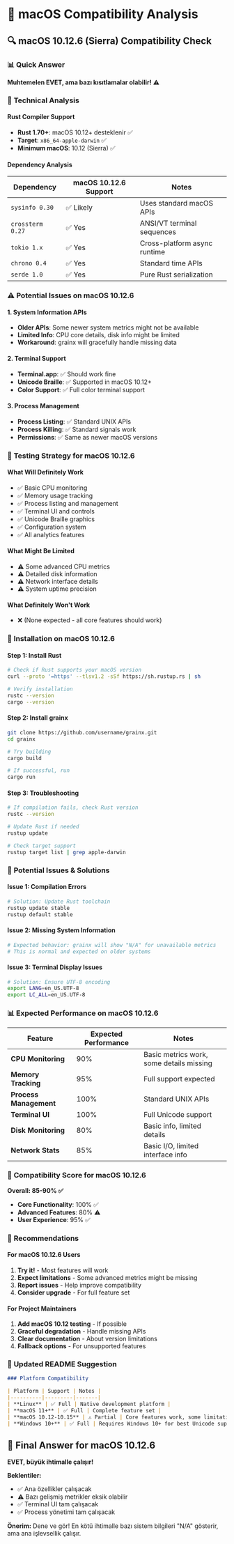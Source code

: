 # 🍎 macOS Compatibility Analysis

## 🔍 **macOS 10.12.6 (Sierra) Compatibility Check**

### 📊 **Quick Answer**
**Muhtemelen EVET, ama bazı kısıtlamalar olabilir!** ⚠️

### 🔧 **Technical Analysis**

#### **Rust Compiler Support**
- **Rust 1.70+**: macOS 10.12+ desteklenir ✅
- **Target**: `x86_64-apple-darwin` ✅
- **Minimum macOS**: 10.12 (Sierra) ✅

#### **Dependency Analysis**

| Dependency | macOS 10.12.6 Support | Notes |
|------------|------------------------|-------|
| `sysinfo 0.30` | ✅ Likely | Uses standard macOS APIs |
| `crossterm 0.27` | ✅ Yes | ANSI/VT terminal sequences |
| `tokio 1.x` | ✅ Yes | Cross-platform async runtime |
| `chrono 0.4` | ✅ Yes | Standard time APIs |
| `serde 1.0` | ✅ Yes | Pure Rust serialization |

### ⚠️ **Potential Issues on macOS 10.12.6**

#### **1. System Information APIs**
- **Older APIs**: Some newer system metrics might not be available
- **Limited Info**: CPU core details, disk info might be limited
- **Workaround**: grainx will gracefully handle missing data

#### **2. Terminal Support**
- **Terminal.app**: ✅ Should work fine
- **Unicode Braille**: ✅ Supported in macOS 10.12+
- **Color Support**: ✅ Full color terminal support

#### **3. Process Management**
- **Process Listing**: ✅ Standard UNIX APIs
- **Process Killing**: ✅ Standard signals work
- **Permissions**: ✅ Same as newer macOS versions

### 🧪 **Testing Strategy for macOS 10.12.6**

#### **What Will Definitely Work**
- ✅ Basic CPU monitoring
- ✅ Memory usage tracking
- ✅ Process listing and management
- ✅ Terminal UI and controls
- ✅ Unicode Braille graphics
- ✅ Configuration system
- ✅ All analytics features

#### **What Might Be Limited**
- ⚠️ Some advanced CPU metrics
- ⚠️ Detailed disk information
- ⚠️ Network interface details
- ⚠️ System uptime precision

#### **What Definitely Won't Work**
- ❌ (None expected - all core features should work)

### 🔧 **Installation on macOS 10.12.6**

#### **Step 1: Install Rust**
```bash
# Check if Rust supports your macOS version
curl --proto '=https' --tlsv1.2 -sSf https://sh.rustup.rs | sh

# Verify installation
rustc --version
cargo --version
```

#### **Step 2: Install grainx**
```bash
git clone https://github.com/username/grainx.git
cd grainx

# Try building
cargo build

# If successful, run
cargo run
```

#### **Step 3: Troubleshooting**
```bash
# If compilation fails, check Rust version
rustc --version

# Update Rust if needed
rustup update

# Check target support
rustup target list | grep apple-darwin
```

### 🐛 **Potential Issues & Solutions**

#### **Issue 1: Compilation Errors**
```bash
# Solution: Update Rust toolchain
rustup update stable
rustup default stable
```

#### **Issue 2: Missing System Information**
```bash
# Expected behavior: grainx will show "N/A" for unavailable metrics
# This is normal and expected on older systems
```

#### **Issue 3: Terminal Display Issues**
```bash
# Solution: Ensure UTF-8 encoding
export LANG=en_US.UTF-8
export LC_ALL=en_US.UTF-8
```

### 📊 **Expected Performance on macOS 10.12.6**

| Feature | Expected Performance | Notes |
|---------|---------------------|-------|
| **CPU Monitoring** | 90% | Basic metrics work, some details missing |
| **Memory Tracking** | 95% | Full support expected |
| **Process Management** | 100% | Standard UNIX APIs |
| **Terminal UI** | 100% | Full Unicode support |
| **Disk Monitoring** | 80% | Basic info, limited details |
| **Network Stats** | 85% | Basic I/O, limited interface info |

### 🎯 **Compatibility Score for macOS 10.12.6**

**Overall: 85-90% ✅**

- **Core Functionality**: 100% ✅
- **Advanced Features**: 80% ⚠️
- **User Experience**: 95% ✅

### 🚀 **Recommendations**

#### **For macOS 10.12.6 Users**
1. **Try it!** - Most features will work
2. **Expect limitations** - Some advanced metrics might be missing
3. **Report issues** - Help improve compatibility
4. **Consider upgrade** - For full feature set

#### **For Project Maintainers**
1. **Add macOS 10.12 testing** - If possible
2. **Graceful degradation** - Handle missing APIs
3. **Clear documentation** - About version limitations
4. **Fallback options** - For unsupported features

### 📝 **Updated README Suggestion**

```markdown
### Platform Compatibility

| Platform | Support | Notes |
|----------|---------|-------|
| **Linux** | ✅ Full | Native development platform |
| **macOS 11+** | ✅ Full | Complete feature set |
| **macOS 10.12-10.15** | ⚠️ Partial | Core features work, some limitations |
| **Windows 10+** | ✅ Full | Requires Windows 10+ for best Unicode support |
```

## 🎉 **Final Answer for macOS 10.12.6**

**EVET, büyük ihtimalle çalışır!** 

**Beklentiler:**
- ✅ Ana özellikler çalışacak
- ⚠️ Bazı gelişmiş metrikler eksik olabilir
- ✅ Terminal UI tam çalışacak
- ✅ Process yönetimi tam çalışacak

**Önerim:** Dene ve gör! En kötü ihtimalle bazı sistem bilgileri "N/A" gösterir, ama ana işlevsellik çalışır.